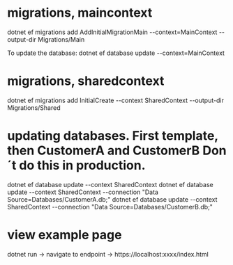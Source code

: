 # migrations, maincontext
dotnet ef migrations add AddInitialMigrationMain --context=MainContext --output-dir Migrations/Main

To update the database:
dotnet ef database update --context=MainContext

# migrations, sharedcontext
dotnet ef migrations add InitialCreate --context SharedContext --output-dir Migrations/Shared

# updating databases. First template, then CustomerA and CustomerB Don´t do this in production.
dotnet ef database update --context SharedContext 
dotnet ef database update --context SharedContext --connection "Data Source=Databases/CustomerA.db;"
dotnet ef database update --context SharedContext --connection "Data Source=Databases/CustomerB.db;"

# view example page
dotnet run -> navigate to endpoint -> https://localhost:xxxx/index.html

